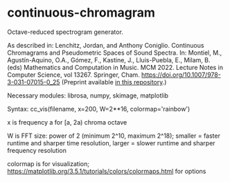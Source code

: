 # continuous-chromagram
Octave-reduced spectrogram generator.

As described in: Lenchitz, Jordan, and Anthony Coniglio. Continuous Chromagrams and Pseudometric Spaces of Sound Spectra. In: Montiel, M., Agustín-Aquino, O.A., Gómez, F., Kastine, J., Lluis-Puebla, E., Milam, B. (eds) Mathematics and Computation in Music. MCM 2022. Lecture Notes in Computer Science, vol 13267. Springer, Cham. https://doi.org/10.1007/978-3-031-07015-0_25 (Preprint available <a href="https://github.com/jordan-lenchitz/continuous-chromagram/blob/9a081ebf1b613c15d870e381b41ec78acc63ee7a/Continuous%20Chromagrams%20and%20Pseudometric%20Spaces%20of%20Sound%20Spectra.pdf">in this repository</a>.)


Necessary modules: librosa, numpy, skimage, matplotlib

Syntax: cc_vis(filename, x=200, W=2**16, colormap='rainbow')

x is frequency a for [a, 2a) chroma octave

W is FFT size: power of 2 (minimum 2^10, maximum 2^18); smaller = faster runtime and sharper time resolution, larger = slower runtime and sharper frequency resolution

colormap is for visualization; https://matplotlib.org/3.5.1/tutorials/colors/colormaps.html for options

